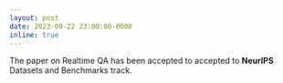 ```yaml
---
layout: post
date: 2023-09-22 23:00:00-0000
inline: true
---
```


The paper on Realtime QA has been accepted to accepted to **NeurIPS** Datasets and Benchmarks track.
